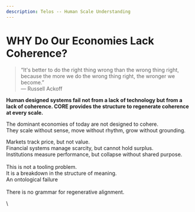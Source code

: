 ```yaml
---
description: Telos -- Human Scale Understanding
---
```


# WHY Do Our Economies Lack Coherence?

> “It's better to do the right thing wrong than the wrong thing right, because the more we do the wrong thing right, the wronger we become.”\
> — Russell Ackoff

**Human designed systems fail not from a lack of technology but from a lack of coherence. CORE provides the structure to regenerate coherence at every scale.**

The dominant economies of today are not designed to cohere.\
They scale without sense, move without rhythm, grow without grounding.

Markets track price, but not value.\
Financial systems manage scarcity, but cannot hold surplus.\
Institutions measure performance, but collapse without shared purpose.\
\
This is not a tooling problem.\
It is a breakdown in the structure of meaning.\
An ontological failure\
\
There is no grammar for regenerative alignment.

\
